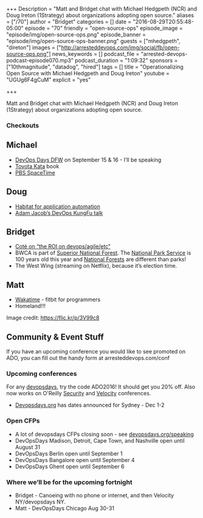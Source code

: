 +++
Description = "Matt and Bridget chat with Michael Hedgpeth (NCR) and Doug Ireton (1Strategy) about organizations adopting open source."
aliases = ["/70"]
author = "Bridget"
categories = []
date = "2016-08-29T20:55:48-05:00"
episode = "70"
friendly = "open-source-ops"
episode_image = "episode/img/open-source-ops.png"
episode_banner = "episode/img/open-source-ops-banner.png"
guests = ["mhedgpeth", "direton"]
images = ["http://arresteddevops.com/img/social/fb/open-source-ops.png"]
news_keywords = []
podcast_file = "arrested-devops-podcast-episode070.mp3"
podcast_duration = "1:09:32"
sponsors = ["10thmagnitude", "datadog", "hired"]
tags = []
title = "Operationalizing Open Source with Michael Hedgpeth and Doug Ireton"
youtube = "UGUg6F4gCuM"
explicit = "yes"

+++

Matt and Bridget chat with Michael Hedgpeth (NCR) and Doug Ireton (1Strategy) about organizations adopting open source.


### Checkouts

## Michael
* [DevOps Days DFW](https://www.devopsdays.org/events/2016-dallas/welcome/) on September 15 & 16 - I’ll be speaking
* [Toyota Kata](https://www.amazon.com/Toyota-Kata-Managing-Improvement-Adaptiveness/dp/0071635238/ref=sr_1_1?s=books&ie=UTF8&qid=1472494412&sr=1-1&keywords=toyota+kata) book
* [PBS SpaceTime](https://www.youtube.com/channel/UC7_gcs09iThXybpVgjHZ_7g)

## Doug
* [Habitat for application automation](https://www.habitat.sh/)
* [Adam Jacob’s DevOps KungFu talk](https://www.youtube.com/watch?v=_DEToXsgrPc)

## Bridget
* [Coté on “the ROI on devops/agile/etc”](https://cote.io/2016/08/27/roi-for-agile-and-devops/)
* BWCA is part of [Superior National Forest](http://www.recreation.gov/wildernessAreaDetails.do?contractCode=NRSO&parkId=72600). The [National Park Service](https://www.nps.gov/index.htm) is 100 years old this year and [National Forests](http://www.fs.fed.us/) are different than parks!
* The West Wing (streaming on Netflix), because it’s election time.

## Matt
* [Wakatime](http://wakatime.com) - fitbit for programmers
* Homeland!!!

Image credit: https://flic.kr/p/3V99c8

## Community & Event Stuff
If you have an upcoming conference you would like to see promoted on ADO, you can fill out the handy form at arresteddevops.com/conf

### Upcoming conferences

For any [devopsdays](http://devopsdays.org), try the code ADO2016! It should get you 20% off.
Also now works on O'Reilly [Security](http://conferences.oreilly.com/security) and [Velocity](http://conferences.oreilly.com/velocity) conferences.

* [Devopsdays.org](https://devopsdays.org) has dates announced for Sydney - Dec 1-2

### Open CFPs

* A lot of devopsdays CFPs closing soon - see [devopsdays.org/speaking](https://devopsdays.org/speaking)
* DevOpsDays Madison, Detroit, Cape Town, and Nashville open until August 31
* DevOpsDays Berlin open until September 1
* DevOpsDays Bangalore open until September 4
* DevOpsDays Ghent open until September 6

### Where we’ll be for the upcoming fortnight

* Bridget - Canoeing with no phone or internet, and then Velocity NY/devopsdays NY.
* Matt - DevOpsDays Chicago Aug 30-31

